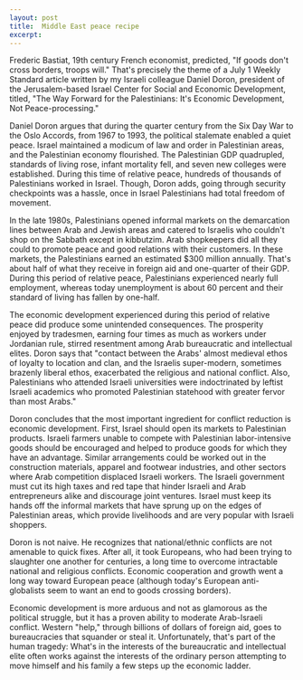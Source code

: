 ```yaml
---
layout: post
title:  Middle East peace recipe
excerpt:
---
```




            

    

            

Frederic Bastiat, 19th century French economist, predicted, "If goods don't cross borders, troops will." That's precisely the theme of a July 1 Weekly Standard article written by my Israeli colleague Daniel Doron, president of the Jerusalem-based Israel Center for Social and Economic Development, titled, "The Way Forward for the Palestinians: It's Economic Development, Not Peace-processing." 

Daniel Doron argues that during the quarter century from the Six Day War to the Oslo Accords, from 1967 to 1993, the political stalemate enabled a quiet peace. Israel maintained a modicum of law and order in Palestinian areas, and the Palestinian economy flourished. The Palestinian GDP quadrupled, standards of living rose, infant mortality fell, and seven new colleges were established. During this time of relative peace, hundreds of thousands of Palestinians worked in Israel. Though, Doron adds, going through security checkpoints was a hassle, once in Israel Palestinians had total freedom of movement. 

In the late 1980s, Palestinians opened informal markets on the demarcation lines between Arab and Jewish areas and catered to Israelis who couldn't shop on the Sabbath except in kibbutzim. Arab shopkeepers did all they could to promote peace and good relations with their customers. In these markets, the Palestinians earned an estimated $300 million annually. That's about half of what they receive in foreign aid and one-quarter of their GDP. During this period of relative peace, Palestinians experienced nearly full employment, whereas today unemployment is about 60 percent and their standard of living has fallen by one-half. 

The economic development experienced during this period of relative peace did produce some unintended consequences. The prosperity enjoyed by tradesmen, earning four times as much as workers under Jordanian rule, stirred resentment among Arab bureaucratic and intellectual elites. Doron says that "contact between the Arabs' almost medieval ethos of loyalty to location and clan, and the Israelis super-modern, sometimes brazenly liberal ethos, exacerbated the religious and national conflict. Also, Palestinians who attended Israeli universities were indoctrinated by leftist Israeli academics who promoted Palestinian statehood with greater fervor than most Arabs."

Doron concludes that the most important ingredient for conflict reduction is economic development. First, Israel should open its markets to Palestinian products. Israeli farmers unable to compete with Palestinian labor-intensive goods should be encouraged and helped to produce goods for which they have an advantage. Similar arrangements could be worked out in the construction materials, apparel and footwear industries, and other sectors where Arab competition displaced Israeli workers. The Israeli government must cut its high taxes and red tape that hinder Israeli and Arab entrepreneurs alike and discourage joint ventures. Israel must keep its hands off the informal markets that have sprung up on the edges of Palestinian areas, which provide livelihoods and are very popular with Israeli shoppers. 

Doron is not naive. He recognizes that national/ethnic conflicts are not amenable to quick fixes. After all, it took Europeans, who had been trying to slaughter one another for centuries, a long time to overcome intractable national and religious conflicts. Economic cooperation and growth went a long way toward European peace (although today's European anti-globalists seem to want an end to goods crossing borders). 

Economic development is more arduous and not as glamorous as the political struggle, but it has a proven ability to moderate Arab-Israeli conflict. Western "help," through billions of dollars of foreign aid, goes to bureaucracies that squander or steal it. Unfortunately, that's part of the human tragedy: What's in the interests of the bureaucratic and intellectual elite often works against the interests of the ordinary person attempting to move himself and his family a few steps up the economic ladder. 

        
